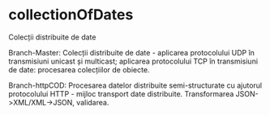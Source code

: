 # collectionOfDates
Colecții distribuite de date

Branch-Master: Colecții distribuite de date - aplicarea protocolului UDP în transmisiuni unicast și multicast; aplicarea protocolului TCP în transmisiuni de date: procesarea colecțiilor de obiecte.

Branch-httpCOD: Procesarea datelor distribuite semi-structurate cu ajutorul protocolului HTTP - mijloc transport date distribuite. Transformarea JSON->XML/XML->JSON, validarea.